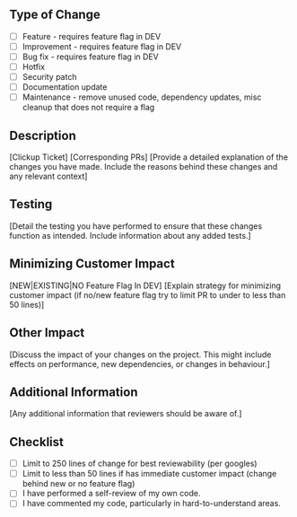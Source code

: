 ## Type of Change
- [ ] Feature - requires feature flag in DEV
- [ ] Improvement - requires feature flag in DEV
- [ ] Bug fix - requires feature flag in DEV
- [ ] Hotfix
- [ ] Security patch
- [ ] Documentation update
- [ ] Maintenance - remove unused code, dependency updates, misc cleanup that does not require a flag

## Description
[Clickup Ticket]
[Corresponding PRs]
[Provide a detailed explanation of the changes you have made. Include the reasons behind these changes and any relevant context]

## Testing
[Detail the testing you have performed to ensure that these changes function as intended. Include information about any added tests.]

## Minimizing Customer Impact
[NEW|EXISTING|NO Feature Flag In DEV]
[Explain strategy for minimizing customer impact (if no/new feature flag try to limit PR to under to less than 50 lines)]

## Other Impact
[Discuss the impact of your changes on the project. This might include effects on performance, new dependencies, or changes in behaviour.]

## Additional Information
[Any additional information that reviewers should be aware of.]

## Checklist
- [ ] Limit to 250 lines of change for best reviewability (per googles)
- [ ] Limit to less than 50 lines if has immediate customer impact (change behind new or no feature flag)
- [ ] I have performed a self-review of my own code.
- [ ] I have commented my code, particularly in hard-to-understand areas.
